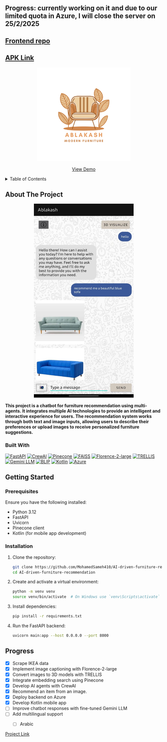 <a id="readme-top"></a>
  ## Progress: currently working on it and due to our limited quota in Azure, **I will close the server on 25/2/2025**
  ## [Frontend repo](https://github.com/MohamedREDA-24/AR_APP)
  ## [APK Link](https://drive.google.com/drive/folders/1B5peiR1DMgpQquF19WnsrTn-BOL5U8ss?usp=drive_link)
<!-- <div align="center">
</div> -->

<!-- PROJECT LOGO -->
<div align="center">
  <a href="https://github.com/MrSa3dola/AR_RAG/blob/main/README.md">
    <img src="images/Ablakash.svg" alt="Logo" width="300" height="300">
  </a>
  <p align="center">
    <a href="https://drive.google.com/file/d/1uHvKp35EkJaHpnmUyHCeTQzPx6RouVmV/view?usp=drive_link">View Demo</a>
  </p>
</div>

<!-- TABLE OF CONTENTS -->
<details>
  <summary>Table of Contents</summary>
  <ol>
    <li>
      <a href="#about-the-project">About The Project</a>
      <ul>
        <li><a href="#built-with">Built With</a></li>
      </ul>
    </li>
    <li>
      <a href="#getting-started">Getting Started</a>
      <ul>
        <li><a href="#prerequisites">Prerequisites</a></li>
        <li><a href="#installation">Installation</a></li>
      </ul>
    </li>
    <li><a href="#progress">Progress</a></li>
    <li><a href="#contact">Contact</a></li>
  </ol>
</details>

<!-- ABOUT THE PROJECT -->
## About The Project
<div align="center">
  <img src="images/Screenshot.jpg" alt="Screenshot" width="320" height="620">
</div>

**This project is a chatbot for furniture recommendation using multi-agents. It integrates multiple AI technologies to provide an intelligent and interactive experience for users. The recommendation system works through both text and image inputs, allowing users to describe their preferences or upload images to receive personalized furniture suggestions.**

### Built With
[![FastAPI][FastAPI-badge]][FastAPI-url]
[![CrewAI][CrewAI-badge]][CrewAI-url]
[![Pinecone][Pinecone-badge]][Pinecone-url]
[![FAISS][FAISS-badge]][FAISS-url]
[![Florence-2-large][Florence-badge]][Florence-url]
[![TRELLIS][TRELLIS-badge]][TRELLIS-url]
[![Gemini LLM][Gemini-badge]][Gemini-url]
[![BLIP][BLIP-badge]][BLIP-url]
[![Kotlin][Kotlin-badge]][Kotlin-url]
[![Azure][Azure-badge]][Azure-url]

[FastAPI-badge]: https://img.shields.io/badge/FastAPI-009688?style=for-the-badge&logo=fastapi&logoColor=white
[FastAPI-url]: https://fastapi.tiangolo.com/

[CrewAI-badge]: https://img.shields.io/badge/CrewAI-6C757D?style=for-the-badge&logo=ai&logoColor=white
[CrewAI-url]: https://crewai.com/

[Pinecone-badge]: https://img.shields.io/badge/Pinecone-0080FF?style=for-the-badge&logo=pinecone&logoColor=white
[Pinecone-url]: https://www.pinecone.io/

[FAISS-badge]: https://img.shields.io/badge/FAISS-6600CC?style=for-the-badge&logo=facebook&logoColor=white
[FAISS-url]: https://faiss.ai/

[Florence-badge]: https://img.shields.io/badge/Florence--2--large-006699?style=for-the-badge&logo=microsoft&logoColor=white
[Florence-url]: https://huggingface.co/microsoft/florence-2-large

[TRELLIS-badge]: https://img.shields.io/badge/TRELLIS-00A65A?style=for-the-badge&logo=3d&logoColor=white
[TRELLIS-url]: https://huggingface.co/spaces/JeffreyXiang/TRELLIS

[Gemini-badge]: https://img.shields.io/badge/Gemini-4285F4?style=for-the-badge&logo=google&logoColor=white
[Gemini-url]: https://aistudio.google.com/

[BLIP-badge]: https://img.shields.io/badge/BLIP-4CAF50?style=for-the-badge&logo=ai&logoColor=white
[BLIP-url]: https://huggingface.co/Salesforce/blip

[Kotlin-badge]: https://img.shields.io/badge/Kotlin-0095D5?style=for-the-badge&logo=kotlin&logoColor=white
[Kotlin-url]: https://kotlinlang.org/

[Azure-badge]: https://img.shields.io/badge/Azure-0078D4?style=for-the-badge&logo=microsoftazure&logoColor=white
[Azure-url]: https://azure.microsoft.com/


## Getting Started

### Prerequisites
Ensure you have the following installed:
- Python 3.12
- FastAPI
- Uvicorn
- Pinecone client
- Kotlin (for mobile app development)

### Installation

1. Clone the repository:
   ```sh
   git clone https://github.com/MohamedSameh410/AI-driven-furniture-recommendation.git
   cd AI-driven-furniture-recommendation
   ```

2. Create and activate a virtual environment:
   ```sh
   python -m venv venv
   source venv/bin/activate  # On Windows use `venv\Scripts\activate`
   ```

3. Install dependencies:
   ```sh
   pip install -r requirements.txt
   ```

4. Run the FastAPI backend:
   ```sh
   uvicorn main:app --host 0.0.0.0 --port 8000
   ```


## Progress
- [x] Scrape IKEA data
- [x] Implement image captioning with Florence-2-large
- [x] Convert images to 3D models with TRELLIS
- [x] Integrate embedding search using Pinecone
- [x] Develop AI agents with CrewAI
- [x] Recommend an item from an image.
- [x] Deploy backend on Azure
- [x] Develop Kotlin mobile app
- [ ] Improve chatbot responses with fine-tuned Gemini LLM
- [ ] Add multilingual support
  - [ ] Arabic


[Project Link](https://github.com/MohamedSameh410/AI-driven-furniture-recommendation)
